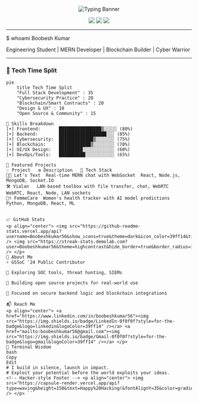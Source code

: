 <!-- ⚡ Hacker Header -->
<p align="center">
  <img src="https://readme-typing-svg.demolab.com?font=Fira+Code&duration=2000&pause=1000&center=true&vCenter=true&width=600&lines=Boobesh+Kumar+%7C+Full+Stack+Developer;Blockchain+Builder+%7C+Cyber+Enthusiast;Open+Source+Contributor+%7C+GSSoC+2024+Hacker" alt="Typing Banner" />
</p>

<!-- Badges -->
<p align="center">
  <img src="https://img.shields.io/badge/GSSoC'24-Contributor-0f0f0f?style=for-the-badge&logo=hackthebox&logoColor=39ff14" />
  <img src="https://img.shields.io/badge/Full%20Stack%20Dev-MERN-0f0f0f?style=for-the-badge&logo=javascript&logoColor=39ff14" />
  <img src="https://img.shields.io/badge/Cybersecurity-Enthusiast-0f0f0f?style=for-the-badge&logo=kali-linux&logoColor=39ff14" />
</p>

---


$ whoami
Boobesh Kumar

Engineering Student | MERN Developer | Blockchain Builder | Cyber Warrior

---

### 🧠 Tech Time Split

```mermaid
pie
    title Tech Time Split
    "Full Stack Development" : 35
    "Cybersecurity Practice" : 20
    "Blockchain/Smart Contracts" : 20
    "Design & UX" : 10
    "Open Source & Community" : 15

🧩 Skills Breakdown
[+] Frontend:       ████████████████▒░░░░░ (80%)
[+] Backend:        ██████████████████░░░ (85%)
[+] Cybersecurity:  █████████████▒░░░░░░░ (75%)
[+] Blockchain:     ████████████▒░░░░░░░░ (70%)
[+] UI/UX Design:   █████████░░░░░░░░░░░░ (60%)
[+] DevOps/Tools:   ██████████░░░░░░░░░░░ (65%)

🚩 Featured Projects
💡 Project	⚙ Description	🧰 Tech Stack
🧑‍💬 Let's Text	Real-time MERN chat with WebSocket	React, Node.js, MongoDB, Socket.IO
🛠️ Vialan	LAN-based toolbox with file transfer, chat, WebRTC	WebRTC, React, Node, LAN sockets
👩‍⚕️ FemmeCare	Women's health tracker with AI model predictions	Python, MongoDB, React, ML


📈 GitHub Stats
<p align="center"> <img src="https://github-readme-stats.vercel.app/api?username=Boobeshkumar56&show_icons=true&theme=dark&icon_color=39ff14&title_color=39ff14&text_color=cccccc&bg_color=0f0f0f" /> <img src="https://streak-stats.demolab.com?user=Boobeshkumar56&theme=highcontrast&hide_border=true&border_radius=10" /> </p>
📡 About Me
⚡ GSSoC '24 Public Contributor

🔐 Exploring SOC tools, threat hunting, SIEMs

🚀 Building open source projects for real-world use

👾 Focused on secure backend logic and blockchain integrations

📬 Reach Me
<p align="center"> <a href="https://www.linkedin.com/in/boobeshkumar56"><img src="https://img.shields.io/badge/LinkedIn-0f0f0f?style=for-the-badge&logo=linkedin&logoColor=39ff14" /></a> <a href="mailto:boobeshkumar56@gmail.com"><img src="https://img.shields.io/badge/Gmail-0f0f0f?style=for-the-badge&logo=gmail&logoColor=39ff14" /></a> </p>
🧠 Terminal Wisdom
bash
Copy
Edit
# I build in silence, launch in impact.
# Exploit your potential before the world exploits your ideas.
<!-- Hacker-style Footer --> <p align="center"> <img src="https://capsule-render.vercel.app/api?type=waving&height=150&text=Happy%20Hacking!&fontAlignY=35&color=gradient&animation=twinkling&fontColor=39ff14&desc=Keep%20Coding%20|%20Keep%20Breaking%20Limits&descAlignY=60" /> </p> ```
